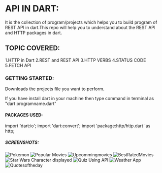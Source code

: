 # API IN DART:
It is the collection of program/projects  which helps you to build program of REST API in dart.This repo will help you to understand about the REST API and HTTP packages in dart.

## TOPIC COVERED:

1.HTTP in Dart
2.REST and REST API 
3.HTTP VERBS
4.STATUS CODE
5.FETCH API

### GETTING STARTED:

Downloads the projects file you want to perform.

If you have install dart in your machine then type command in terminal as "dart programname.dart"

#### PACKAGES USED:
import 'dart:io';
import 'dart:convert';
import 'package:http/http.dart 'as http;


##### SCREENSHOTS:

![Pokemon](https://user-images.githubusercontent.com/82046769/214539507-e8fd06ac-3c0e-4037-b5c5-cbd94f17aa5e.png)
![Popular Movies](https://user-images.githubusercontent.com/82046769/214554776-d6f55707-bb5f-4b60-a6ad-12c3c57ccce4.png)
![Upcommingmovies](https://user-images.githubusercontent.com/82046769/214554809-3ec69cd9-ffc2-4018-b8c4-65cd93163156.png)
![BestRatedMovies](https://user-images.githubusercontent.com/82046769/214554838-048b9f2a-910f-4385-a7fe-955254def1eb.png)
![Star Wars Character displayed](https://user-images.githubusercontent.com/82046769/214605236-fb301fd0-3f03-4396-a337-7135f90abdaa.png)
![Quiz Using API](https://user-images.githubusercontent.com/82046769/214753130-7b6c7e12-6d45-4328-8495-1f3544bd0347.png)
![Weather App](https://user-images.githubusercontent.com/82046769/214786199-c6744078-588e-4267-b7c9-1468e26b4706.png)
![Quotesoftheday](https://user-images.githubusercontent.com/82046769/215263222-b7db2b7c-d7ed-4960-b9e5-eb86fd672a42.png)










